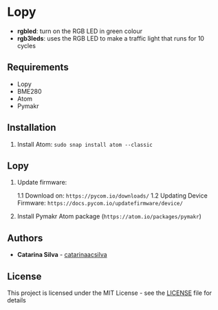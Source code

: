 # Lopy

- **rgbled**: turn on the RGB LED in green colour
- **rgb3leds**: uses the RGB LED to make a traffic light that runs for 10 cycles


## Requirements

- Lopy
- BME280
- Atom
- Pymakr

## Installation

1. Install Atom: `sudo snap install atom --classic`


## Lopy

1. Update firmware: 

    1.1 Download on: `https://pycom.io/downloads/`
    1.2 Updating Device Firmware: `https://docs.pycom.io/updatefirmware/device/`

2. Install Pymakr Atom package (`https://atom.io/packages/pymakr`) 

## Authors

* **Catarina Silva** - [catarinaacsilva](https://github.com/catarinaacsilva)

## License

This project is licensed under the MIT License - see the [LICENSE](LICENSE) file for details